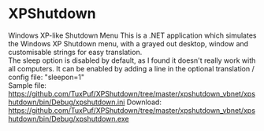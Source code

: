 # XPShutdown
Windows XP-like Shutdown Menu
This is a .NET application which simulates the Windows XP Shutdown menu, with a grayed out desktop, window and customisable strings for easy translation.
<br>
The sleep option is disabled by default, as I found it doesn't really work with all computers. It can be enabled by adding a line in the optional translation / config file: "sleepon=1"
<br>
Sample file: https://github.com/TuxPuf/XPShutdown/tree/master/xpshutdown_vbnet/xpshutdown/bin/Debug/xpshutdown.ini
Download: https://github.com/TuxPuf/XPShutdown/tree/master/xpshutdown_vbnet/xpshutdown/bin/Debug/xpshutdown.exe
